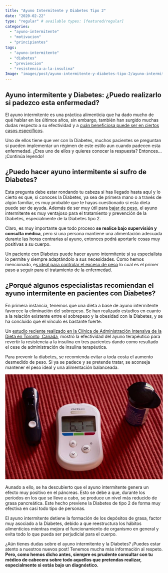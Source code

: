```yaml
---
title: "Ayuno Intermitente y Diabetes Tipo 2"
date: "2020-02-22"
type: "regular" # available types: [featured/regular]
categories: 
  - "ayuno-intermitente"
  - "motivacion"
  - "principiantes"
tags: 
  - "ayuno-intermitente"
  - "diabetes"
  - "previencion"
  - "resistencia-a-la-insulina"
Image: "images/post/ayuno-intermitente-y-diabetes-tipo-2/ayuno-intermitente-diabetes-tipo-2.jpg"
---
```


## **Ayuno intermitente y Diabetes: ¿Puedo realizarlo si padezco esta enfermedad?**

El ayuno intermitente es una práctica alimenticia que ha dado mucho de qué hablar en los últimos años, sin embargo, también han surgido muchas dudas respecto a su efectividad y a [cuán beneficiosa puede ser en ciertos casos específicos](https://ayunointermitente.blog/4-beneficios-del-ayuno-intermitente/).

Uno de ellos tiene que ver con la Diabetes, muchos pacientes se preguntan si pueden implementar un régimen de este estilo aun cuando padecen esta enfermedad. ¿Eres uno de ellos y quieres conocer la respuesta? Entonces… ¡Continúa leyendo!

## **¿Puedo hacer ayuno intermitente si sufro de Diabetes?**

Esta pregunta debe estar rondando tu cabeza si has llegado hasta aquí y lo cierto es que, si conoces la Diabetes, ya sea de primera mano o a través de algún familiar, es muy probable que te hayas cuestionado si esta dieta puede ser de ayuda. Además de ser muy útil para [bajar de peso](https://ayunointermitente.blog/ayuno-intermitente-para-bajar-de-peso/), el ayuno intermitente es muy ventajoso para el tratamiento y prevención de la Diabetes, especialmente de la Diabetes tipo 2.

Claro, es muy importante que todo proceso **se realice bajo supervisión y consulta médica**, pero si una persona mantiene una alimentación adecuada durante las horas contrarias al ayuno, entonces podrá aportarle cosas muy positivas a su cuerpo.

Un paciente con Diabetes puede hacer ayuno intermitente si su especialista lo permite y siempre adaptándolo a sus necesidades. Como hemos mencionado, e[s ideal para controlar el exceso de peso](https://ayunointermitente.blog/ayuno-intermitente-para-bajar-de-peso/) lo cual es el primer paso a seguir para el tratamiento de la enfermedad.

## **¿Porqué algunos especialistas recomiendan el ayuno intermitente en pacientes con Diabetes?**

En primera instancia, tenemos que una dieta a base de ayuno intermitente favorece la eliminación del sobrepeso. Se han realizado estudios en cuanto a la relación existente entre el sobrepeso y la obesidad con la Diabetes, y se ha concluido que el vínculo es bastante fuerte.

Un [estudio reciente realizado en la Clínica de Administración Intensiva de la Dieta en Toronto, Canada](https://www.ncbi.nlm.nih.gov/pubmed/30301822), mostró la efectividad del ayuno terapéutico para revertir la resistencia a la insulina en tres pacientes dando como resultado el cese de administración de insulina terapéutica.

Para prevenir la diabetes, se recomienda evitar a toda costa el aumento desmedido de peso. Si ya se padece y se pretende tratar, se aconseja mantener el peso ideal y una alimentación balanceada.

![ayuno intermitente y diabetes tipo dos](images/ayuno-intermitente-diabetes-tipo-2-2-min-768x511.jpg)

Aunado a ello, se ha descubierto que el ayuno intermitente genera un efecto muy positivo en el páncreas. Esto se debe a que, durante los períodos en los que se lleve a cabo, se produce un nivel más reducido de grasa pancreática. Este hecho previene la Diabetes de tipo 2 de forma muy efectiva en casi todo tipo de personas.

El ayuno intermitente detiene la formación de los depósitos de grasa, factor muy asociado a la Diabetes, debido a que reestructura los hábitos alimenticios mientras mejora el funcionamiento de organismo en general y evita todo lo que pueda ser perjudicial para el cuerpo.

¿Aún tienes dudas sobre el ayuno intermitente y la Diabetes? ¡Puedes estar atento a nuestros nuevos post! Tenemos mucha más información al respeto. **Pero, como hemos dicho antes, siempre es prudente consultar con tu médico de cabecera sobre todo aquellos que pretendas realizar, especialmente si estás bajo un diagnóstico.**
